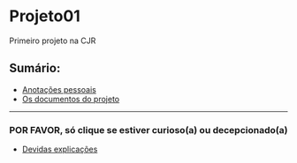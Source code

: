 # Projeto01

Primeiro projeto na CJR

## Sumário:

* [Anotações pessoais](https://github.com/JoaoVML42/Projeto01/tree/main/Projeto%2001/Anota%C3%A7%C3%B5es)
* [Os documentos do projeto](https://github.com/JoaoVML42/Projeto01/tree/main/Projeto%2001/Projeto%20em%20si)
---











### POR FAVOR, só clique se estiver curioso(a) ou decepcionado(a)
* [Devidas explicações](https://github.com/JoaoVML42/Projeto01/blob/main/explicacoes.md)
